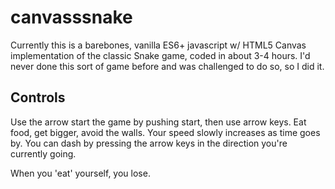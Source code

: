 # canvasssnake
Currently this is a barebones, vanilla ES6+ javascript w/ HTML5 Canvas implementation of the classic Snake game, coded in about 3-4 hours. I'd never done this sort of game before and was challenged to do so, so I did it.

## Controls
Use the arrow start the game by pushing start, then use arrow keys. Eat food, get bigger, avoid the walls. Your speed slowly increases as time goes by. You can dash by pressing the arrow keys in the direction you're currently going.

When you 'eat' yourself, you lose.
